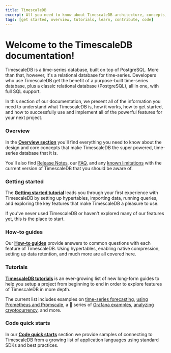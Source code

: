 ```yaml
---
title: TimescaleDB
excerpt: All you need to know about TimescaleDB architecture, concepts, setup, how-tos, tutorials, management, and contribution
tags: [get started, overview, tutorials, learn, contribute, code]
---
```


# Welcome to the TimescaleDB documentation!

TimescaleDB is a time-series database, built on top of PostgreSQL. More than that,
however, it's a relational database for time-series. Developers who use TimescaleDB
get the benefit of a purpose-built time-series database, plus a classic relational
database (PostgreSQL), all in one, with full SQL support.

In this section of our documentation, we present all of the information you need
to understand what TimescaleDB is, how it works, how to get started, and how
to successfully use and implement all of the powerful features for your next
project.

### Overview

In the **[Overview section][overview]** you'll find everything you need to know about the design
and core concepts that make TimescaleDB the super powered, time-series database
that it is.

You'll also find [Release Notes][release-notes], our [FAQ][faq], and any [known limitations][limitations] with the
current version of TimescaleDB that you should be aware of.

### Getting started

The **[Getting started tutorial][getting-started]** leads you through your first experience with
TimescaleDB by setting up hypertables, importing data, running queries, and
exploring the key features that make TimescaleDB a pleasure to use.

If you've never used TimescaleDB or haven't explored many of our features yet,
this is the place to start.

### How-to guides

Our **[How-to guides][how-to]** provide answers to common questions with each feature
of TimescaleDB. Using hypertables, enabling native compression, setting up data retention,
and much more are all covered here.

### Tutorials

**[TimescaleDB tutorials][tutorials]** is an ever-growing list of new long-form guides
to help you setup a project from beginning to end in order to explore features of
TimescaleDB in more depth.

The current list includes examples on [time-series forecasting][forecast], [using Prometheus
and Promscale][promscale], a 💯 series of [Grafana examples][grafana], [analyzing cryptocurrency][crypto],
and more.

### Code quick starts

In our **[Code quick starts][code]** section we provide samples of connecting to
TimescaleDB from a growing list of application languages using standard SDKs
and best practices.

[code]: /timescaledb/:currentVersion:/quick-start/
[crypto]: /timescaledb/:currentVersion:/tutorials/analyze-cryptocurrency-data/
[faq]: /timescaledb/:currentVersion:/overview/faq/
[forecast]: /timescaledb/:currentVersion:/tutorials/time-series-forecast/
[getting-started]: /getting-started/:currentVersion:/
[grafana]: /timescaledb/:currentVersion:/tutorials/grafana
[how-to]: /timescaledb/:currentVersion:/how-to-guides/
[limitations]: /timescaledb/:currentVersion:/overview/limitations/
[overview]: /timescaledb/:currentVersion:/overview/
[promscale]: /promscale/:currentVersion:/
[release-notes]: /timescaledb/:currentVersion:/overview/release-notes/
[tutorials]: /timescaledb/:currentVersion:/tutorials/
